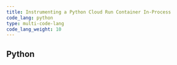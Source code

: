 ```yaml
---
title: Instrumenting a Python Cloud Run Container In-Process
code_lang: python
type: multi-code-lang
code_lang_weight: 10
---
```


## Python
